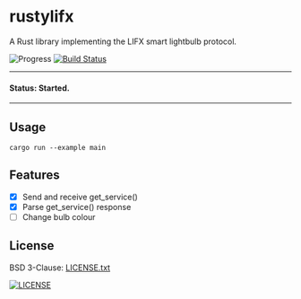 # rustylifx

A Rust library implementing the LIFX smart lightbulb protocol.

![Progress](http://progressed.io/bar/10?title=Underway)
[![Build Status](https://travis-ci.org/russmack/rustylifx.svg?branch=master)](https://travis-ci.org/russmack/rustylifx)

---
#### Status: Started.
---

## Usage
```
cargo run --example main
```

## Features

- [X] Send and receive get_service()
- [X] Parse get_service() response
- [ ] Change bulb colour

## License
BSD 3-Clause: [LICENSE.txt](LICENSE.txt)

[<img alt="LICENSE" src="http://img.shields.io/pypi/l/Django.svg?style=flat-square"/>](LICENSE.txt)
